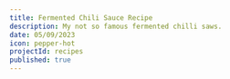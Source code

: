 ```yaml
---
title: Fermented Chili Sauce Recipe
description: My not so famous fermented chilli saws.
date: 05/09/2023
icon: pepper-hot
projectId: recipes
published: true
---
```



